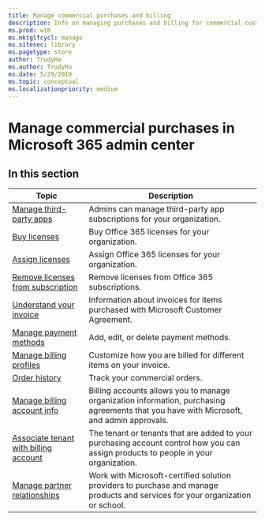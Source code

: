 ```yaml
---
title: Manage commercial purchases and billing
description: Info on managing purchases and billing for commercial customers. 
ms.prod: w10
ms.mktglfcycl: manage
ms.sitesec: library
ms.pagetype: store
author: TrudyHa
ms.author: TrudyHa
ms.date: 5/29/2019
ms.topic: conceptual
ms.localizationpriority: medium
---
```


# Manage commercial purchases in Microsoft 365 admin center

## In this section

| Topic | Description |
| ----- | ----------- |
| [Manage third-party apps](manage-saas-apps.md) | Admins can manage third-party app subscriptions for your organization. |
| [Buy licenses](https://docs.microsoft.com/office365/admin/subscriptions-and-billing/buy-licenses?view=o365-worldwide) | Buy Office 365 licenses for your organization. |
| [Assign licenses](https://docs.microsoft.com/office365/admin/subscriptions-and-billing/assign-licenses-to-users?view=o365-worldwide) | Assign Office 365 licenses for your organization. |
| [Remove licenses from subscription](https://docs.microsoft.com/office365/admin/subscriptions-and-billing/remove-licenses-from-subscription?view=o365-worldwide) | Remove licenses from Office 365 subscriptions. |
| [Understand your invoice](https://docs.microsoft.com/microsoft-store/billing-understand-your-invoice-msfb) | Information about invoices for items purchased with Microsoft Customer Agreement. |
| [Manage payment methods](https://docs.microsoft.com/microsoft-store/payment-methods) | Add, edit, or delete payment methods. |
| [Manage billing profiles](https://docs.microsoft.com/microsoft-store/billing-profile) | Customize how you are billed for different items on your invoice.  |
| [Order history](https://docs.microsoft.com/microsoft-store/manage-orders-microsoft-store-for-business) | Track your commercial orders. |
| [Manage billing account info](https://docs.microsoft.com/microsoft-store/update-microsoft-store-for-business-account-settings) | Billing accounts allows you to manage organization information, purchasing agreements that you have with Microsoft, and admin approvals. |
| [Associate tenant with billing account](https://docs.microsoft.com/microsoft-store/manage-mpsa-software-microsoft-store-for-business) | The tenant or tenants that are added to your purchasing account control how you can assign products to people in your organization. |
| [Manage partner relationships](https://docs.microsoft.com/microsoft-store/work-with-partner-microsoft-store-business) | Work with Microsoft-certified solution providers to purchase and manage products and services for your organization or school. |